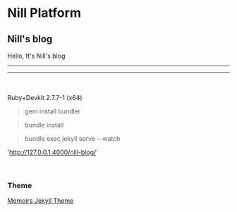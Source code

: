 # Nill Platform

## Nill's blog

Hello, It's Nill's blog

---

---

</br>
</br>
Ruby+Devkit 2.7.7-1 (x64) 
<!-- https://rubyinstaller.org/downloads/ -->

> gem install bundler

> bundle install

<!-- or  gem install bundler:1.17.2 -->
> bundle exec jekyll serve --watch

'http://127.0.0.1:4000/nill-blog/'
</br>
</br>
</br>

### Theme

[Memoirs Jekyll Theme](https://bootstrapstarter.com/jekyll-theme-memoirs/)
